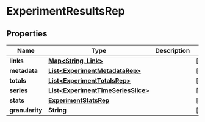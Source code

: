 

# ExperimentResultsRep


## Properties

Name | Type | Description | Notes
------------ | ------------- | ------------- | -------------
**links** | [**Map&lt;String, Link&gt;**](Link.md) |  |  [optional]
**metadata** | [**List&lt;ExperimentMetadataRep&gt;**](ExperimentMetadataRep.md) |  |  [optional]
**totals** | [**List&lt;ExperimentTotalsRep&gt;**](ExperimentTotalsRep.md) |  |  [optional]
**series** | [**List&lt;ExperimentTimeSeriesSlice&gt;**](ExperimentTimeSeriesSlice.md) |  |  [optional]
**stats** | [**ExperimentStatsRep**](ExperimentStatsRep.md) |  |  [optional]
**granularity** | **String** |  |  [optional]



